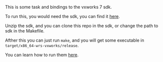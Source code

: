 This is some task and bindings to the vxworks 7 sdk.

To run this, you would need the sdk, you can find it [here](https://forums.windriver.com/t/vxworks-software-development-kit-sdk/).

Unzip the sdk, and you can clone this repo in the sdk, or change the path to sdk in the Makefile.

Afther this you can just run `make`, and you will get some executable in `target/x86_64-wrs-vxworks/release`.

You can learn how to run them [here](https://labs.windriver.com/downloads/wrsdk-vxworks7-docs/2309/README_qemu.html).